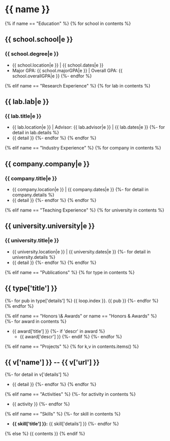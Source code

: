 # {{ name }}

{% if name == "Education" %}
{% for school in contents %}
## {{ school.school|e }}
### {{ school.degree|e }}
+ {{ school.location|e }} | {{ school.dates|e }}
+ Major GPA: {{ school.majorGPA|e }} | Overall GPA: {{ school.overallGPA|e }}
{%- endfor %}

{% elif name == "Research Experience" %}
{% for lab in contents %}
## {{ lab.lab|e }}
### {{ lab.title|e }}
+ {{ lab.location|e }} | Advisor: {{ lab.advisor|e }} | {{ lab.dates|e }}
{%- for detail in lab.details %}
+ {{ detail }}
{%- endfor %}
{% endfor %}

{% elif name == "Industry Experience" %}
{% for company in contents %}
## {{ company.company|e }}
### {{ company.title|e }}
+ {{ company.location|e }} | {{ company.dates|e }}
{%- for detail in company.details %}
+ {{ detail }}
{%- endfor %}
{% endfor %}

{% elif name == "Teaching Experience" %}
{% for university in contents %}
## {{ university.university|e }}
### {{ university.title|e }}
+ {{ university.location|e }} | {{ university.dates|e }}
{%- for detail in university.details %}
+ {{ detail }}
{%- endfor %}
{% endfor %}

{% elif name == "Publications" %}
{% for type in contents %}
## {{ type['title'] }}

{%- for pub in type['details'] %}
{{ loop.index }}. {{ pub }}
{%- endfor %}
{% endfor %}

{% elif name == "Honors \\& Awards" or name == "Honors & Awards" %}
{%- for award in contents %}
+ {{ award['title'] }}
{%- if 'descr' in award %}
  + {{ award['descr'] }}
{%- endif %}
{%- endfor %}

{% elif name == "Projects" %}
{% for k,v in contents.items() %}
## {{ v['name'] }} -- {{ v['url'] }}
{%- for detail in v['details'] %}
+ {{ detail }}
{%- endfor %}
{% endfor %}

{% elif name == "Activities" %}
{%- for activity in contents %}
+ {{ activity }}
{%- endfor %}

{% elif name == "Skills" %}
{%- for skill in contents %}
+ __{{ skill['title'] }}:__ {{ skill['details'] }}
{%- endfor %}

{% else %}
{{ contents }}
{% endif %}

